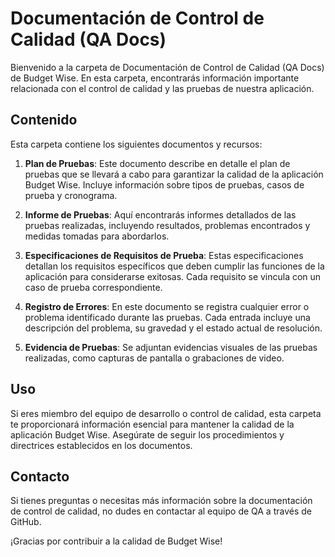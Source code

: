 # Documentación de Control de Calidad (QA Docs)

Bienvenido a la carpeta de Documentación de Control de Calidad (QA Docs) de Budget Wise. En esta carpeta, encontrarás información importante relacionada con el control de calidad y las pruebas de nuestra aplicación.

## Contenido

Esta carpeta contiene los siguientes documentos y recursos:

1. **Plan de Pruebas**: Este documento describe en detalle el plan de pruebas que se llevará a cabo para garantizar la calidad de la aplicación Budget Wise. Incluye información sobre tipos de pruebas, casos de prueba y cronograma.

2. **Informe de Pruebas**: Aquí encontrarás informes detallados de las pruebas realizadas, incluyendo resultados, problemas encontrados y medidas tomadas para abordarlos.

3. **Especificaciones de Requisitos de Prueba**: Estas especificaciones detallan los requisitos específicos que deben cumplir las funciones de la aplicación para considerarse exitosas. Cada requisito se vincula con un caso de prueba correspondiente.

4. **Registro de Errores**: En este documento se registra cualquier error o problema identificado durante las pruebas. Cada entrada incluye una descripción del problema, su gravedad y el estado actual de resolución.

5. **Evidencia de Pruebas**: Se adjuntan evidencias visuales de las pruebas realizadas, como capturas de pantalla o grabaciones de video.

## Uso

Si eres miembro del equipo de desarrollo o control de calidad, esta carpeta te proporcionará información esencial para mantener la calidad de la aplicación Budget Wise. Asegúrate de seguir los procedimientos y directrices establecidos en los documentos.

## Contacto

Si tienes preguntas o necesitas más información sobre la documentación de control de calidad, no dudes en contactar al equipo de QA a través de GitHub.

¡Gracias por contribuir a la calidad de Budget Wise!
